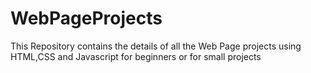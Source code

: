 # WebPageProjects
This Repository contains the details of all the Web Page projects using HTML,CSS and Javascript for beginners or for small projects
